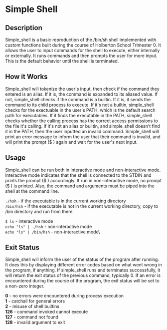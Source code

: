 # **Simple Shell**

## **Description**

Simple_shell is a basic reproduction of the /bin/sh shell implemented with custom functions built during the course of Holberton School Trimester 0. It allows the user to input commands for the shell to execute, either internally or externally. It runs commands and then prompts the user for more input. This is the default behavior until the shell is terminated.

## **How it Works**

Simple_shell will tokenize the user's input, then check if the command they entered is an alias. If it is, the command is expanded to its aliased value. If not, simple_shell checks if the command is a builtin. If it is, it sends the command to its child process to execute. If it's not a builtin, simple_shell checks for the exectuable in the user's PATH, which is the default search path for executables. If it finds the executable in the PATH, simple_shell checks whether the calling process has the correct access permissions to the file it's calling. If it's not an alias or builtin, and simple_shell doesn't find it in the PATH, then the user inputted an invalid command. Simple_shell will print an error message to inform the user that their command is invalid, and will print the prompt (\$ ) again and wait for the user's next input.

## **Usage**

Simple_shell can be run both in interactive mode and non-interactive mode. Interactive mode indicates that the shell is connected to the STDIN and prints the prompt ($ ) accordingly. If run in non-interactive mode, no prompt ($ ) is printed. Also, the command and arguments must be piped into the shell at the command line.

`./hsh` - if the executable is in the current working directory\
`/bin/hsh` - if the executable is not in the current working directory, copy to /bin directory and run from there

`$ ls` - interactive mode\
`echo "ls" | ./hsh` - non-interactive mode\
`echo "ls" | /bin/hsh` - non-interactive mode\

## **Exit Status**

Simple_shell will inform the user of the status of the program after running. It does this by displaying different error codes based on what went wrong in the program, if anything. If simple_shell runs and terminates successfully, it will return the exit status of the previous command, typically 0. If an error is encountered during the course of the program, the exit status will be set to a non-zero integer.

**0** - no errors were encountered during process execution\
**1** - catchall for general errors\
**2** - misuse of shell builtins\
**126** - command invoked cannot execute\
**127** - command not found\
**128** - invalid argument to exit
